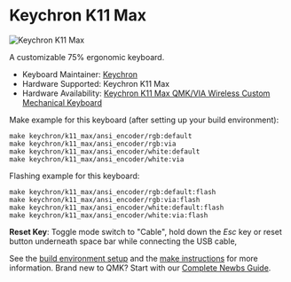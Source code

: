 # Keychron K11 Max

![Keychron K11 Max](https://cdn.shopify.com/s/files/1/0059/0630/1017/files/K11-Max-page-5.jpg?v=1713336023)

A customizable 75% ergonomic keyboard.

* Keyboard Maintainer: [Keychron](https://github.com/keychron)
* Hardware Supported: Keychron K11 Max
* Hardware Availability: [Keychron K11 Max QMK/VIA Wireless Custom Mechanical Keyboard](https://www.keychron.com/products/keychron-k11-max-qmk-via-wireless-custom-mechanical-keyboard)

Make example for this keyboard (after setting up your build environment):

    make keychron/k11_max/ansi_encoder/rgb:default
    make keychron/k11_max/ansi_encoder/rgb:via
    make keychron/k11_max/ansi_encoder/white:default
    make keychron/k11_max/ansi_encoder/white:via

Flashing example for this keyboard:

    make keychron/k11_max/ansi_encoder/rgb:default:flash
    make keychron/k11_max/ansi_encoder/rgb:via:flash
    make keychron/k11_max/ansi_encoder/white:default:flash
    make keychron/k11_max/ansi_encoder/white:via:flash

**Reset Key**: Toggle mode switch to "Cable", hold down the *Esc* key or reset button underneath space bar while connecting the USB cable,

See the [build environment setup](https://docs.qmk.fm/#/getting_started_build_tools) and the [make instructions](https://docs.qmk.fm/#/getting_started_make_guide) for more information. Brand new to QMK? Start with our [Complete Newbs Guide](https://docs.qmk.fm/#/newbs).
